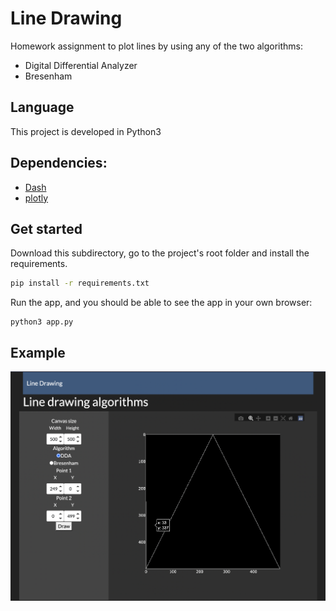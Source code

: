 # Line Drawing

Homework assignment to plot lines by using any of the two algorithms:
- Digital Differential Analyzer
- Bresenham

## Language
This project is developed in Python3

## Dependencies:
- [Dash](https://dash.plotly.com/)
- [plotly](https://plotly.com/)

## Get started 

Download this subdirectory, go to the project's root folder and install the requirements.

```sh
pip install -r requirements.txt
```

Run the app, and you should be able to see the app in your own browser:

```
python3 app.py
```

## Example

![App example](https://github.com/DancingIguana/ComputerGraphics/blob/main/LineDrawing/imgs/example.png)

